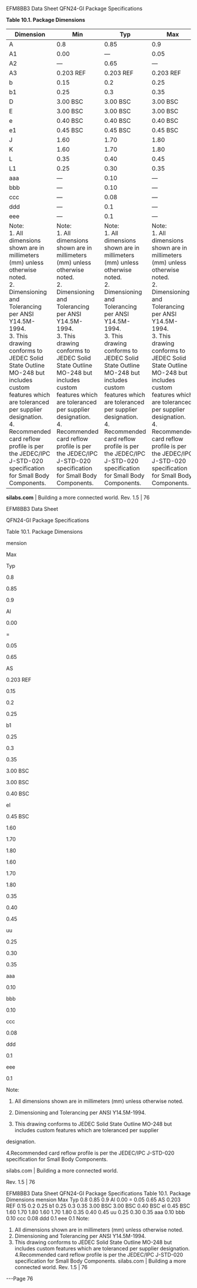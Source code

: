 EFM8BB3 Data Sheet
QFN24-GI Package Specifications

**Table 10.1. Package Dimensions**

|Dimension|Min|Typ|Max|
|---|---|---|---|
|A|0.8|0.85|0.9|
|A1|0.00|—|0.05|
|A2|—|0.65|—|
|A3|0.203 REF|0.203 REF|0.203 REF|
|b|0.15|0.2|0.25|
|b1|0.25|0.3|0.35|
|D|3.00 BSC|3.00 BSC|3.00 BSC|
|E|3.00 BSC|3.00 BSC|3.00 BSC|
|e|0.40 BSC|0.40 BSC|0.40 BSC|
|e1|0.45 BSC|0.45 BSC|0.45 BSC|
|J|1.60|1.70|1.80|
|K|1.60|1.70|1.80|
|L|0.35|0.40|0.45|
|L1|0.25|0.30|0.35|
|aaa|—|0.10|—|
|bbb|—|0.10|—|
|ccc|—|0.08|—|
|ddd|—|0.1|—|
|eee|—|0.1|—|
|Note:<br>1. All dimensions shown are in millimeters (mm) unless otherwise noted.<br>2. Dimensioning and Tolerancing per ANSI Y14.5M-1994.<br>3. This drawing conforms to JEDEC Solid State Outline MO-248 but includes custom features which are toleranced per supplier<br>designation.<br>4. Recommended card reflow profile is per the JEDEC/IPC J-STD-020 specification for Small Body Components.|Note:<br>1. All dimensions shown are in millimeters (mm) unless otherwise noted.<br>2. Dimensioning and Tolerancing per ANSI Y14.5M-1994.<br>3. This drawing conforms to JEDEC Solid State Outline MO-248 but includes custom features which are toleranced per supplier<br>designation.<br>4. Recommended card reflow profile is per the JEDEC/IPC J-STD-020 specification for Small Body Components.|Note:<br>1. All dimensions shown are in millimeters (mm) unless otherwise noted.<br>2. Dimensioning and Tolerancing per ANSI Y14.5M-1994.<br>3. This drawing conforms to JEDEC Solid State Outline MO-248 but includes custom features which are toleranced per supplier<br>designation.<br>4. Recommended card reflow profile is per the JEDEC/IPC J-STD-020 specification for Small Body Components.|Note:<br>1. All dimensions shown are in millimeters (mm) unless otherwise noted.<br>2. Dimensioning and Tolerancing per ANSI Y14.5M-1994.<br>3. This drawing conforms to JEDEC Solid State Outline MO-248 but includes custom features which are toleranced per supplier<br>designation.<br>4. Recommended card reflow profile is per the JEDEC/IPC J-STD-020 specification for Small Body Components.|



**silabs.com** | Building a more connected world. Rev. 1.5 | 76



EFM8BB3 Data Sheet

QFN24-GI Package Specifications

Table 10.1. Package Dimensions

mension

Max

Typ

0.8

0.85

0.9

Al

0.00

=

0.05

0.65

AS

0.203 REF

0.15

0.2

0.25

b1

0.25

0.3

0.35

3.00 BSC

3.00 BSC

0.40 BSC

el

0.45 BSC

1.60

1.70

1.80

1.60

1.70

1.80

0.35

0.40

0.45

uu

0.25

0.30

0.35

aaa

0.10

bbb

0.10

ccc

0.08

ddd

0.1

eee

0.1

Note:

1. All dimensions shown are in millimeters (mm) unless otherwise noted.

2. Dimensioning and Tolerancing per ANSI Y14.5M-1994.

3. This drawing conforms to JEDEC Solid State Outline MO-248 but includes custom features which are toleranced per supplier

designation.

4.Recommended card reflow profile is per the JEDEC/IPC J-STD-020 specification for Small Body Components.

silabs.com | Building a more connected world.

Rev. 1.5 | 76

EFM8BB3 Data Sheet
QFN24-GI Package Specifications
Table 10.1. Package Dimensions
mension Max Typ
0.8 0.85 0.9
Al 0.00 = 0.05
0.65
AS 0.203 REF
0.15 0.2 0.25
b1 0.25 0.3 0.35
3.00 BSC
3.00 BSC
0.40 BSC
el 0.45 BSC
1.60 1.70 1.80
1.60 1.70 1.80
0.35 0.40 0.45
uu 0.25 0.30 0.35
aaa 0.10
bbb 0.10
ccc 0.08
ddd 0.1
eee 0.1
Note:
1. All dimensions shown are in millimeters (mm) unless otherwise noted.
2. Dimensioning and Tolerancing per ANSI Y14.5M-1994.
3. This drawing conforms to JEDEC Solid State Outline MO-248 but includes custom features which are toleranced per supplier
designation.
4.Recommended card reflow profile is per the JEDEC/IPC J-STD-020 specification for Small Body Components.
silabs.com | Building a more connected world. Rev. 1.5 | 76


---Page 76 

